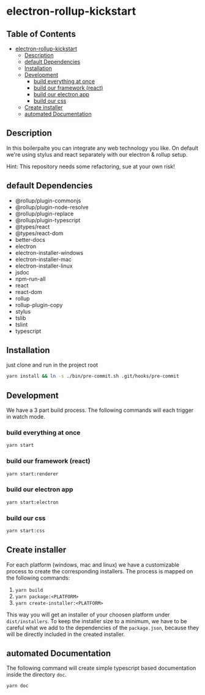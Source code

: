 # electron-rollup-kickstart

## Table of Contents  <!-- omit in toc --> 
- [electron-rollup-kickstart](#electron-rollup-kickstart)
  - [Description](#description)
  - [default Dependencies](#default-dependencies)
  - [Installation](#installation)
  - [Development](#development)
    - [build everything at once](#build-everything-at-once)
    - [build our framework (react)](#build-our-framework-react)
    - [build our electron app](#build-our-electron-app)
    - [build our css](#build-our-css)
  - [Create installer](#create-installer)
  - [automated Documentation](#automated-documentation)
  
## Description
In this boilerpalte you can integrate any web technology you like. On default we're using stylus and react separately with our electron & rollup setup.

Hint: This repository needs some refactoring, sue at your own risk!

## default Dependencies
- @rollup/plugin-commonjs
- @rollup/plugin-node-resolve
- @rollup/plugin-replace
- @rollup/plugin-typescript
- @types/react
- @types/react-dom
- better-docs
- electron
- electron-installer-windows
- electron-installer-mac
- electron-installer-linux
- jsdoc
- npm-run-all
- react
- react-dom
- rollup
- rollup-plugin-copy
- stylus
- tslib
- tslint
- typescript

## Installation
just clone and run  in the project root 

``` bash 
yarn install && ln -s ./bin/pre-commit.sh .git/hooks/pre-commit
```

## Development
We have a 3 part build process. The following commands will each trigger in watch mode.

### build everything at once
``` bash
yarn start
```

### build our framework (react)
``` bash
yarn start:renderer
```

### build our electron app
``` bash
yarn start:electron
```

### build our css
``` bash
yarn start:css
```

## Create installer
For each platform (windows, mac and linux) we have a customizable process to create the corresponding installers. The process is mapped on the following commands:
1. `yarn build`
2. `yarn package:<PLATFORM>`
3. `yarn create-installer:<PLATFORM>`

This way you will get an installer of your choosen platform under `dist/installers`. To keep the installer size to a minimum, we have to be careful what we add to the dependencies of the `package.json`, because they will be directly included in the created installer.

## automated Documentation
The following command will create simple typescript based documentation inside the directory `doc`.
``` bash
yarn doc
```
